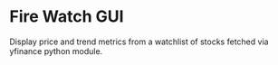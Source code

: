 # Fire Watch GUI
Display price and trend metrics from a watchlist of stocks fetched via yfinance python module. 
